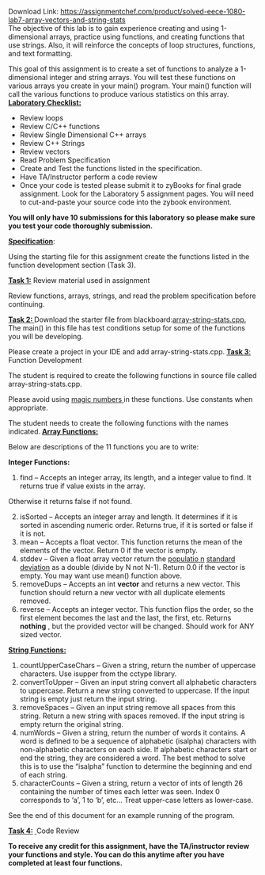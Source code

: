 Download Link: https://assignmentchef.com/product/solved-eece-1080-lab7-array-vectors-and-string-stats
<br>
The objective of this lab is to gain experience creating and using 1-dimensional arrays, practice using functions,  and creating functions that use strings. Also, it will reinforce the concepts of loop structures,  functions, and text formatting.

This goal of this assignment is to create a set of functions to analyze a 1-dimensional integer and string arrays.  You will test these functions on various arrays you create in your main() program. Your main() function will call the various functions to produce various statistics on this array. <strong><u>Laboratory Checklist:</u> </strong>

<ul>

 <li>Review loops</li>

 <li>Review C/C++ functions</li>

 <li>Review Single Dimensional C++ arrays</li>

 <li>Review C++ Strings</li>

 <li>Review vectors</li>

 <li>Read Problem Specification</li>

 <li>Create and Test the functions listed in the specification.</li>

 <li>Have TA/Instructor perform a code review</li>

 <li>Once your code is tested please submit it to zyBooks for final grade assignment. Look for the Laboratory 5 assignment pages. You will need to cut-and-paste your source code into the zybook environment.</li>

</ul>

<strong>You will only have 10 submissions for this laboratory so please make sure you test your code thoroughly submission.</strong>

<strong><u>Specification</u></strong>:​

Using the starting file for this assignment create the functions listed in the function development section (Task 3).

<strong><u>Task 1:</u></strong> Review material used in assignment<u>​   </u>

Review functions, arrays, strings, and read the problem specification before continuing.

<strong><u>Task 2: </u></strong>Download the starter file from blackboard:​          <a href="https://github.uc.edu/EECS-Programming-Courses/CS1_and_1080C/blob/master/Starter_Files/Fall_2018/Lab7/array-string-stats.cpp">array-string-stats.cpp</a><a href="https://github.uc.edu/EECS-Programming-Courses/CS1_and_1080C/blob/master/Starter_Files/Fall_2018/Lab7/array-string-stats.cpp">.</a><u>​</u> The main() in this file has test conditions setup for some of the functions you will be developing.

Please create a project in your IDE and add array-string-stats.cpp.  <strong><u>Task 3</u></strong><u>:</u><u>​</u> Function Development<u>​       </u>

The student is required to create the following functions in source file called array-string-stats.cpp.

Please avoid using <a href="https://en.wikipedia.org/wiki/Magic_number_(programming)">magic number</a><u>​    </u><a href="https://en.wikipedia.org/wiki/Magic_number_(programming)">s</a> <u>​ </u>in these functions. Use constants when appropriate.

The student needs to create the following functions with the names indicated.<strong> <u>Array Functions:</u>  </strong>

Below are descriptions of the 11 functions you are to write:

<strong>Integer Functions:</strong>

<ol>

 <li>find – Accepts an integer array, its length, and a integer value to find. It returns true if value exists in the array.</li>

</ol>

Otherwise it returns false if not found.

<ol start="2">

 <li>isSorted – Accepts an integer array and length. It determines if it is sorted in ascending numeric order. Returns true, if it is sorted or false if it is not.</li>

 <li>mean – Accepts a float vector. This function returns the mean of the elements of the vector.  Return 0 if the vector is empty.</li>

 <li>stddev – Given a float array vector return the <a href="https://en.wikipedia.org/wiki/Standard_deviation">populatio</a><u>​       </u><a href="https://en.wikipedia.org/wiki/Standard_deviation">n</a> <a href="https://en.wikipedia.org/wiki/Standard_deviation">standard deviation</a> as a double (divide by N not N-1).​           Return 0.0 if the vector is empty. You may want use mean() function above.</li>

 <li>removeDups – Accepts an int <strong>vector</strong>​ and returns a new vector.​   This function should return a new vector with all duplicate elements removed.</li>

 <li>reverse – Accepts an integer vector. This function flips the order, so the first element becomes the last and the last, the first, etc.  Returns <strong>nothing</strong>​         , but the provided​        vector will be changed.  Should work for ANY sized vector.</li>

</ol>

<strong><u>String Functions:</u> </strong>

<ol>

 <li>countUpperCaseChars – Given a string, return the number of uppercase characters. Use isupper from the cctype library.</li>

 <li>convertToUpper – Given an input string convert all alphabetic characters to uppercase. Return a new string converted to uppercase. If the input string is empty just return the input string.</li>

 <li>removeSpaces – Given an input string remove all spaces from this string. Return a new string with spaces removed. If the input string is empty return the original string.</li>

 <li>numWords – Given a string, return the number of words it contains. A word is defined to be a sequence of alphabetic (isalpha) characters with non-alphabetic characters on each side.  If alphabetic characters start or end the string, they are considered a word. The best method to solve this is to use the “isalpha” function to determine the beginning and end of each string.</li>

 <li>characterCounts – Given a string, return a vector of ints of length 26 containing the number of times each letter was seen. Index 0 corresponds to ‘a’, 1 to ‘b’, etc…  Treat upper-case letters as lower-case.</li>

</ol>

See the end of this document for an example running of the program.

<strong><u>Task 4:</u> </strong><u>​ </u>Code Review​

<strong>To receive any credit for this assignment, have the TA/instructor review your functions and style.  You can do this anytime after you have completed at least four functions. </strong>